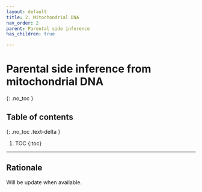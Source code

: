 ```yaml
---
layout: default
title: 2. Mitochondrial DNA
nav_order: 2
parent: Parental side inference
has_children: true

---
```

# Parental side inference from mitochondrial DNA

{: .no_toc }

## Table of contents
{: .no_toc .text-delta }

1. TOC
{:toc}

---



## Rationale

Will be update when available.

